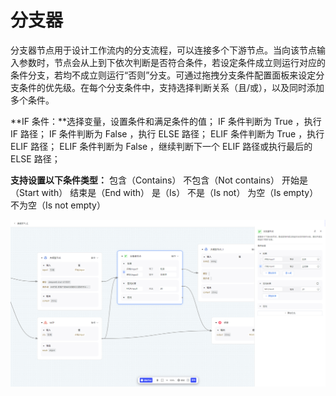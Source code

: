 # **分支器**

分支器节点用于设计工作流内的分支流程，可以连接多个下游节点。当向该节点输入参数时，节点会从上到下依次判断是否符合条件，若设定条件成立则运行对应的条件分支，若均不成立则运行“否则”分支。可通过拖拽分支条件配置面板来设定分支条件的优先级。在每个分支条件中，支持选择判断关系（且/或），以及同时添加多个条件。

**IF 条件：**选择变量，设置条件和满足条件的值；
IF 条件判断为 True ，执行 IF 路径；
IF 条件判断为 False ，执行 ELSE 路径；
ELIF 条件判断为 True ，执行 ELIF 路径；
ELIF 条件判断为 False ，继续判断下一个 ELIF 路径或执行最后的 ELSE 路径；

**支持设置以下条件类型：**
包含（Contains）
不包含（Not contains）
开始是（Start with）
结束是（End with）
是（Is）
不是（Is not）
为空（Is empty）
不为空（Is not empty）

![image-20250725153948474](assets/image-20250725153948474.png)